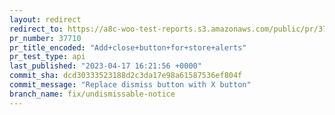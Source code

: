 ```yaml
---
layout: redirect
redirect_to: https://a8c-woo-test-reports.s3.amazonaws.com/public/pr/37710/api/index.html
pr_number: 37710
pr_title_encoded: "Add+close+button+for+store+alerts"
pr_test_type: api
last_published: "2023-04-17 16:21:56 +0000"
commit_sha: dcd30333523188d2c3da17e98a61587536ef804f
commit_message: "Replace dismiss button with X button"
branch_name: fix/undismissable-notice
---
```

